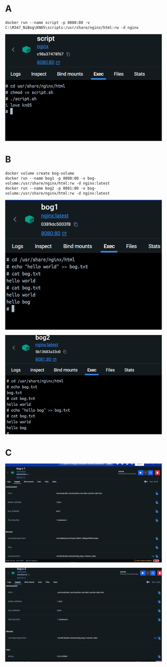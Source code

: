 # A
```
docker run --name script -p 8080:80 -v C:\M347_NiBog\KN05\scripts:/usr/share/nginx/html:rw -d nginx  
```
![Screenshot details page](https://github.com/NikolaBogosavljevic/M347_NiBog/blob/main/KN05/images/script.png)

# B
````
docker volume create bog-volume
docker run --name bog1 -p 8080:80 -v bog-volume:/usr/share/nginx/html:rw -d nginx:latest
docker run --name bog2 -p 8081:80 -v bog-volume:/usr/share/nginx/html:rw -d nginx:latest
````
![Screenshot details page](https://github.com/NikolaBogosavljevic/M347_NiBog/blob/main/KN05/images/bog1.png)

![Screenshot details page](https://github.com/NikolaBogosavljevic/M347_NiBog/blob/main/KN05/images/bog2.png)

# C
![Screenshot details page](https://github.com/NikolaBogosavljevic/M347_NiBog/blob/main/KN05/images/c1.png)

![Screenshot details page](https://github.com/NikolaBogosavljevic/M347_NiBog/blob/main/KN05/images/c2.png)